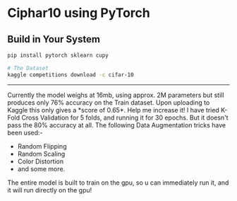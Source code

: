 # Ciphar10 using PyTorch

## Build in Your System
```Bash
pip install pytorch sklearn cupy

# The Dataset
kaggle competitions download -c cifar-10
```

<hr>
Currently the model weighs at 16mb, using approx. 2M parameters but still produces only 76% accuracy on the Train dataset. Upon uploading to Kaggle this only gives a *score of 0.65*. Help me increase it! 
I have tried K-Fold Cross Validation for 5 folds, and running it for 30 epochs. But it doesn't pass the 80% accuracy at all. The following Data Augmentation tricks have been used:-

* Random Flipping
* Random Scaling
* Color Distortion
* and some more.

The entire model is built to train on the gpu, so u can immediately run it, and it will run directly on the gpu!
